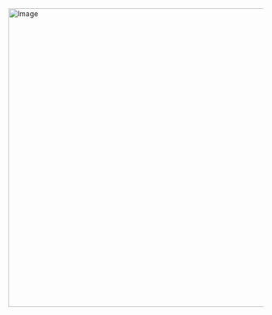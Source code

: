 <img width="1020" height="590" alt="Image" src="https://github.com/user-attachments/assets/43ab5985-a51b-441b-8ecc-5771167402bb" />